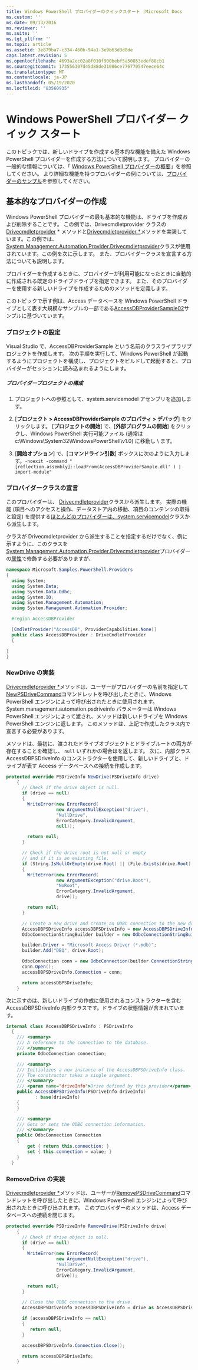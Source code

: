 ```yaml
---
title: Windows PowerShell プロバイダーのクイックスタート |Microsoft Docs
ms.custom: ''
ms.date: 09/13/2016
ms.reviewer: ''
ms.suite: ''
ms.tgt_pltfrm: ''
ms.topic: article
ms.assetid: 3e879ba7-c334-460b-94a1-3e9b63d3d8de
caps.latest.revision: 5
ms.openlocfilehash: 4693a2ec02a8f010f900bebf5a50853edef88cb1
ms.sourcegitcommit: 173556307d45d88de31086ce776770547eece64c
ms.translationtype: MT
ms.contentlocale: ja-JP
ms.lasthandoff: 05/19/2020
ms.locfileid: "83560935"
---
```

# <a name="windows-powershell-provider-quickstart"></a>Windows PowerShell プロバイダー クイック スタート

このトピックでは、新しいドライブを作成する基本的な機能を備えた Windows PowerShell プロバイダーを作成する方法について説明します。 プロバイダーの一般的な情報については、「 [Windows PowerShell プロバイダーの概要](./windows-powershell-provider-overview.md)」を参照してください。 より詳細な機能を持つプロバイダーの例については、[プロバイダーのサンプル](./provider-samples.md)を参照してください。

## <a name="writing-a-basic-provider"></a>基本的なプロバイダーの作成

Windows PowerShell プロバイダーの最も基本的な機能は、ドライブを作成および削除することです。 この例では、Drivecmdletprovider クラスの[Drivecmdletprovider](/dotnet/api/System.Management.Automation.Provider.DriveCmdletProvider.NewDrive) * メソッドと[Drivecmdletprovider *](/dotnet/api/System.Management.Automation.Provider.DriveCmdletProvider.RemoveDrive)メソッドを実装しています。この例では、 [System.Management.Automation.Provider.Drivecmdletprovider](/dotnet/api/System.Management.Automation.Provider.DriveCmdletProvider)クラスが使用されています。この例を次に示します。 また、プロバイダークラスを宣言する方法についても説明します。

プロバイダーを作成するときに、プロバイダーが利用可能になったときに自動的に作成される既定のドライブドライブを指定できます。 また、そのプロバイダーを使用する新しいドライブを作成するためのメソッドを定義します。

このトピックで示す例は、Access データベースを Windows PowerShell ドライブとして表す大規模なサンプルの一部である[AccessDBProviderSample02](./accessdbprovidersample02.md)サンプルに基づいています。

### <a name="setting-up-the-project"></a>プロジェクトの設定

Visual Studio で、AccessDBProviderSample という名前のクラスライブラリプロジェクトを作成します。 次の手順を実行して、Windows PowerShell が起動するようにプロジェクトを構成し、プロジェクトをビルドして起動すると、プロバイダーがセッションに読み込まれるようにします。

##### <a name="configure-the-provider-project"></a>プロバイダープロジェクトの構成

1. プロジェクトへの参照として、system.servicemodel アセンブリを追加します。

2. [**プロジェクト > AccessDBProviderSample のプロパティ > デバッグ**] をクリックします。 [**プロジェクトの開始**] で、[**外部プログラムの開始**] をクリックし、Windows PowerShell 実行可能ファイル (通常は c:\Windows\System32\WindowsPowerShell\v1.0) に移動し \\ ます。

3. [**開始オプション**] で、[**コマンドライン引数**] ボックスに次のように入力します。`-noexit -command "[reflection.assembly]::loadFrom(AccessDBProviderSample.dll' ) | import-module"`

### <a name="declaring-the-provider-class"></a>プロバイダークラスの宣言

このプロバイダーは、 [Drivecmdletprovider](/dotnet/api/System.Management.Automation.Provider.DriveCmdletProvider)クラスから派生します。 実際の機能 (項目へのアクセスと操作、データストア内の移動、項目のコンテンツの取得と設定) を提供する[ほとんどのプロバイダーは、system.servicemodel](/dotnet/api/System.Management.Automation.Provider.NavigationCmdletProvider)クラスから派生します。

クラスが Drivecmdletprovider から派生することを指定するだけでなく、例に示すように、このクラスを[System.Management.Automation.Provider.Drivecmdletprovider](/dotnet/api/System.Management.Automation.Provider.DriveCmdletProvider)プロバイダーの[属性](/dotnet/api/System.Management.Automation.Provider.CmdletProviderAttribute)で修飾する必要がありますが、

```csharp
namespace Microsoft.Samples.PowerShell.Providers
{
  using System;
  using System.Data;
  using System.Data.Odbc;
  using System.IO;
  using System.Management.Automation;
  using System.Management.Automation.Provider;

  #region AccessDBProvider

  [CmdletProvider("AccessDB", ProviderCapabilities.None)]
  public class AccessDBProvider : DriveCmdletProvider
  {

}
}
```

### <a name="implementing-newdrive"></a>NewDrive の実装

[Drivecmdletprovider *](/dotnet/api/System.Management.Automation.Provider.DriveCmdletProvider.NewDrive)メソッドは、ユーザーがプロバイダーの名前を指定して[NewPSDriveCommand](/dotnet/api/Microsoft.PowerShell.Commands.Newpsdrivecommand)コマンドレットを呼び出したときに、Windows PowerShell エンジンによって呼び出されたときに使用されます。 System.management.automation.psdriveinfo パラメーターは Windows PowerShell エンジンによって渡され、メソッドは新しいドライブを Windows PowerShell エンジンに返します。 このメソッドは、上記で作成したクラス内で宣言する必要があります。

メソッドは、最初に、渡されたドライブオブジェクトとドライブルートの両方が存在することを確認し、 `null` いずれかの場合はを返します。 次に、内部クラス AccessDBPSDriveInfo のコンストラクターを使用して、新しいドライブと、ドライブが表す Access データベースへの接続を作成します。

```csharp
protected override PSDriveInfo NewDrive(PSDriveInfo drive)
    {
      // Check if the drive object is null.
      if (drive == null)
      {
        WriteError(new ErrorRecord(
                   new ArgumentNullException("drive"),
                   "NullDrive",
                   ErrorCategory.InvalidArgument,
                   null));

        return null;
      }

      // Check if the drive root is not null or empty
      // and if it is an existing file.
      if (String.IsNullOrEmpty(drive.Root) || (File.Exists(drive.Root) == false))
      {
        WriteError(new ErrorRecord(
                   new ArgumentException("drive.Root"),
                   "NoRoot",
                   ErrorCategory.InvalidArgument,
                   drive));

        return null;
      }

      // Create a new drive and create an ODBC connection to the new drive.
      AccessDBPSDriveInfo accessDBPSDriveInfo = new AccessDBPSDriveInfo(drive);
      OdbcConnectionStringBuilder builder = new OdbcConnectionStringBuilder();

      builder.Driver = "Microsoft Access Driver (*.mdb)";
      builder.Add("DBQ", drive.Root);

      OdbcConnection conn = new OdbcConnection(builder.ConnectionString);
      conn.Open();
      accessDBPSDriveInfo.Connection = conn;

      return accessDBPSDriveInfo;
    }
```

次に示すのは、新しいドライブの作成に使用されるコンストラクターを含む AccessDBPSDriveInfo 内部クラスです。ドライブの状態情報が含まれています。

```csharp
internal class AccessDBPSDriveInfo : PSDriveInfo
  {
    /// <summary>
    /// A reference to the connection to the database.
    /// </summary>
    private OdbcConnection connection;

    /// <summary>
    /// Initializes a new instance of the AccessDBPSDriveInfo class.
    /// The constructor takes a single argument.
    /// </summary>
    /// <param name="driveInfo">Drive defined by this provider</param>
    public AccessDBPSDriveInfo(PSDriveInfo driveInfo)
           : base(driveInfo)
    {
    }

    /// <summary>
    /// Gets or sets the ODBC connection information.
    /// </summary>
    public OdbcConnection Connection
    {
        get { return this.connection; }
        set { this.connection = value; }
    }
  }
```

### <a name="implementing-removedrive"></a>RemoveDrive の実装

[Drivecmdletprovider *](/dotnet/api/System.Management.Automation.Provider.DriveCmdletProvider.RemoveDrive)メソッドは、ユーザーが[RemovePSDriveCommand](/dotnet/api/Microsoft.PowerShell.Commands.removepsdrivecommand)コマンドレットを呼び出したときに、Windows PowerShell エンジンによって呼び出されたときに呼び出されます。 このプロバイダーのメソッドは、Access データベースへの接続を閉じます。

```csharp
protected override PSDriveInfo RemoveDrive(PSDriveInfo drive)
    {
      // Check if drive object is null.
      if (drive == null)
      {
        WriteError(new ErrorRecord(
                   new ArgumentNullException("drive"),
                   "NullDrive",
                   ErrorCategory.InvalidArgument,
                   drive));

        return null;
      }

      // Close the ODBC connection to the drive.
      AccessDBPSDriveInfo accessDBPSDriveInfo = drive as AccessDBPSDriveInfo;

      if (accessDBPSDriveInfo == null)
      {
         return null;
      }

      accessDBPSDriveInfo.Connection.Close();

      return accessDBPSDriveInfo;
    }
```

